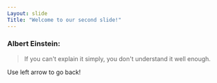 ```yaml
---
Layout: slide
Title: "Welcome to our second slide!"
---
```

### Albert Einstein:
> If you can't explain it simply, you don't understand it well enough.

 Use left arrow to go back!
